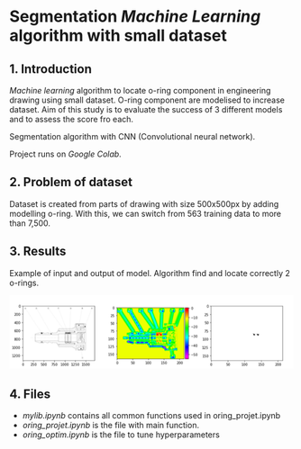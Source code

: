# Segmentation _Machine Learning_ algorithm with small dataset

## 1. Introduction

_Machine learning_ algorithm to locate o-ring component in engineering drawing using small dataset. O-ring component are modelised to increase dataset. Aim of this study is to evaluate the success of 3 different models and to assess the score fro each.

Segmentation algorithm with CNN (Convolutional neural network).

Project runs on _Google Colab_.


## 2. Problem of dataset

Dataset is created from parts of drawing with size 500x500px by adding modelling o-ring. With this, we can switch from 563 training data to more than 7,500.


## 3. Results

Example of input and output of model. Algorithm find and locate correctly 2 o-rings.

![result](./images/Image1.png)


## 4. Files

* _mylib.ipynb_ contains all common functions used in oring_projet.ipynb
* _oring_projet.ipynb_ is the file with main function.
* _oring_optim.ipynb_  is the file to tune hyperparameters
